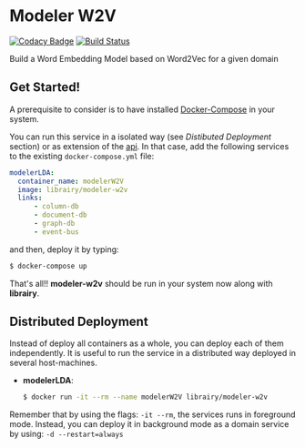 # Modeler W2V
[![Codacy Badge](https://api.codacy.com/project/badge/Grade/5e3e2fe9b1c242b6a4a13b7e6459b68e)](https://www.codacy.com/app/cbadenes/modeler-w2v)
[![Build Status](https://travis-ci.org/librairy/modeler-w2v.svg?branch=master)](https://travis-ci.org/librairy/modeler-w2v)

Build a Word Embedding Model based on Word2Vec for a given domain

## Get Started!

A prerequisite to consider is to have installed [Docker-Compose](https://docs.docker.com/compose/) in your system.

You can run this service in a isolated way (see *Distibuted Deployment* section) or as extension of the [api](https://github.com/librairy/api).
In that case, add the following services to the existing `docker-compose.yml` file:

```yml
modelerLDA:
  container_name: modelerW2V
  image: librairy/modeler-w2v
  links:
      - column-db
      - document-db
      - graph-db
      - event-bus
```

and then, deploy it by typing:

```sh
$ docker-compose up
```
That's all!! **modeler-w2v** should be run in your system now along with **librairy**.

## Distributed Deployment

Instead of deploy all containers as a whole, you can deploy each of them independently. It is useful to run the service in a distributed way deployed in several host-machines.

- **modelerLDA**:
    ```sh
    $ docker run -it --rm --name modelerW2V librairy/modeler-w2v
    ```

Remember that by using the flags: `-it --rm`, the services runs in foreground mode. Instead, you can deploy it in background mode as a domain service by using: `-d --restart=always`
